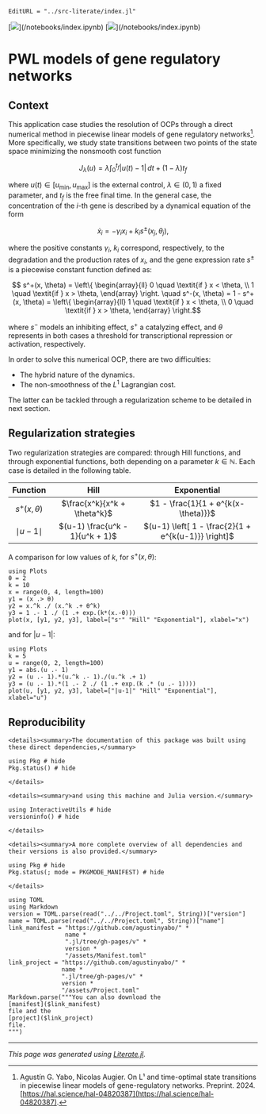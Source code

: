 ```@meta
EditURL = "../src-literate/index.jl"
```

[![](https://mybinder.org/badge_logo.svg)](<unknown>/notebooks/index.ipynb)
[![](https://img.shields.io/badge/show-nbviewer-579ACA.svg)](<unknown>/notebooks/index.ipynb)

# PWL models of gene regulatory networks

## Context

This application case studies the resolution of OCPs through a direct numerical method in piecewise linear models of gene regulatory networks[^1]. More specifically, we study state transitions between two points of the state space minimizing the nonsmooth cost function
```math
J_\lambda(u) = \lambda \int_0^{t_f} |u(t)-1| \, dt + (1-\lambda) t_f
```
where $u(t) \in [u_{\min}, u_{\max}]$ is the external control, $\lambda \in (0,1)$ a fixed parameter, and $t_f$ is the free final time. In the general case, the concentration of the $i$-th gene is described by a dynamical equation of the form
```math
\dot{x}_i = -\gamma_i x_i + k_i s^{\pm}(x_j,\theta_j),
```
where the positive constants $\gamma_i$, $k_i$ correspond, respectively, to the degradation and the production rates of $x_i$, and the gene expression rate $s^{\pm}$ is a piecewise constant function defined as:
```math
        s^+(x, \theta) = \left\{ \begin{array}{ll}
        0 \quad \textit{if } x < \theta, \\
        1 \quad \textit{if } x > \theta,
        \end{array} \right. \quad
        s^-(x, \theta) = 1 - s^+(x, \theta) = \left\{ \begin{array}{ll}
        1 \quad \textit{if } x < \theta, \\
        0 \quad \textit{if } x > \theta,
        \end{array} \right.
```
where $s^-$ models an inhibiting effect, $s^+$ a catalyzing effect, and $\theta$ represents in both cases a threshold for transcriptional repression or activation, respectively.

In order to solve this numerical OCP, there are two difficulties:
- The hybrid nature of the dynamics.
- The non-smoothness of the $L^1$ Lagrangian cost.

The latter can be tackled through a regularization scheme to be detailed in next section.

## Regularization strategies

Two regularization strategies are compared: through Hill functions, and through exponential functions, both depending on a parameter $k \in \mathbb{N}$. Each case is detailed in the following table.

| Function | Hill | Exponential |
| :-------------: | :-------------: | :-------------: |
| $s^+(x, \theta)$ | $\frac{x^k}{x^k + \theta^k}$ | $1 - \frac{1}{1 + e^{k(x-\theta)}}$ |
| $\mid u-1 \mid$ | $(u-1) \frac{u^k - 1}{u^k + 1}$ | $(u-1) \left[ 1 - \frac{2}{1 + e^{k(u-1)}} \right]$ |

A comparison for low values of $k$, for $s^+(x, \theta)$:

````@example index
using Plots
θ = 2
k = 10
x = range(0, 4, length=100)
y1 = (x .> θ)
y2 = x.^k ./ (x.^k .+ θ^k)
y3 = 1 .- 1 ./ (1 .+ exp.(k*(x.-θ)))
plot(x, [y1, y2, y3], label=["s⁺" "Hill" "Exponential"], xlabel="x")
````

and for $|u-1|$:

````@example index
using Plots
k = 5
u = range(0, 2, length=100)
y1 = abs.(u .- 1)
y2 = (u .- 1).*(u.^k .- 1)./(u.^k .+ 1)
y3 = (u .- 1).*(1 .- 2 ./ (1 .+ exp.(k .* (u .- 1))))
plot(u, [y1, y2, y3], label=["|u-1|" "Hill" "Exponential"], xlabel="u")
````

[^1]: Agustín G. Yabo, Nicolas Augier. On L¹ and time-optimal state transitions in piecewise linear models of gene-regulatory networks. Preprint. 2024. [https://hal.science/hal-04820387](https://hal.science/hal-04820387).

## Reproducibility

```@raw html
<details><summary>The documentation of this package was built using these direct dependencies,</summary>
```

```@example
using Pkg # hide
Pkg.status() # hide
```

```@raw html
</details>
```

```@raw html
<details><summary>and using this machine and Julia version.</summary>
```

```@example
using InteractiveUtils # hide
versioninfo() # hide
```

```@raw html
</details>
```

```@raw html
<details><summary>A more complete overview of all dependencies and their versions is also provided.</summary>
```

```@example
using Pkg # hide
Pkg.status(; mode = PKGMODE_MANIFEST) # hide
```

```@raw html
</details>
```

```@eval
using TOML
using Markdown
version = TOML.parse(read("../../Project.toml", String))["version"]
name = TOML.parse(read("../../Project.toml", String))["name"]
link_manifest = "https://github.com/agustinyabo/" *
                name *
                ".jl/tree/gh-pages/v" *
                version *
                "/assets/Manifest.toml"
link_project = "https://github.com/agustinyabo/" *
               name *
               ".jl/tree/gh-pages/v" *
               version *
               "/assets/Project.toml"
Markdown.parse("""You can also download the
[manifest]($link_manifest)
file and the
[project]($link_project)
file.
""")
```

---

*This page was generated using [Literate.jl](https://github.com/fredrikekre/Literate.jl).*

